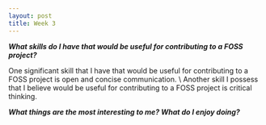 ```yaml
---
layout: post
title: Week 3
---
```



**_What skills do I have that would be useful for contributing to a FOSS project?_**

  One significant skill that I have that would be useful for contributing to a FOSS project is open and concise communication. \ Another skill I possess that I believe would be useful for contributing to a FOSS project is critical thinking. 


**_What things are the most interesting to me? What do I enjoy doing?_**
